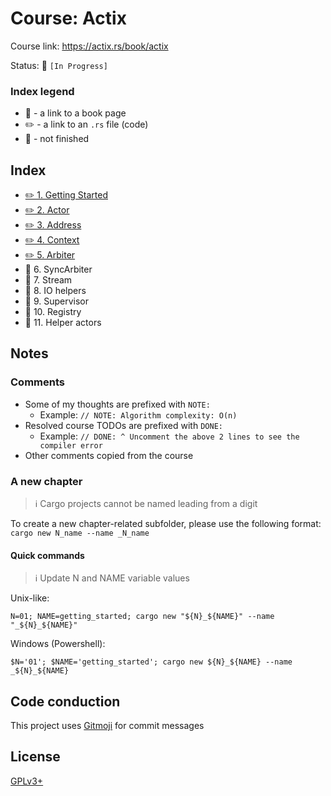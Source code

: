 # Course: Actix

Course link: https://actix.rs/book/actix

Status: 🚧 `[In Progress]`

### Index legend

- 📝 - a link to a book page
- ✏️ - a link to an `.rs` file (code)
- 🚧 - not finished

## Index

- [✏️ 1. Getting Started](01_getting_started/src/main.rs)
- [✏️ 2. Actor](02_actor/src/main.rs)
- [✏️ 3. Address](03_address/src/main.rs)
- [✏️ 4. Context](04_context/src/main.rs)
- [✏️ 5. Arbiter](05_arbiter/src/main.rs)
- 🚧 6. SyncArbiter
- 🚧 7. Stream
- 🚧 8. IO helpers
- 🚧 9. Supervisor
- 🚧 10. Registry
- 🚧 11. Helper actors

## Notes

### Comments

- Some of my thoughts are prefixed with `NOTE:`
  - Example: `// NOTE: Algorithm complexity: O(n)`
- Resolved course TODOs are prefixed with `DONE:`
  - Example: `// DONE: ^ Uncomment the above 2 lines to see the compiler error`
- Other comments copied from the course
                                        
### A new chapter

> ℹ️ Cargo projects cannot be named leading from a digit

To create a new chapter-related subfolder, please use the following format: `cargo new N_name --name _N_name` 

#### Quick commands

> ℹ️ Update N and NAME variable values

Unix-like:
```shell
N=01; NAME=getting_started; cargo new "${N}_${NAME}" --name "_${N}_${NAME}"
```

Windows (Powershell):
```shell
$N='01'; $NAME='getting_started'; cargo new ${N}_${NAME} --name _${N}_${NAME}
```

## Code conduction

This project uses [Gitmoji](https://gitmoji.carloscuesta.me) for commit messages

## License

[GPLv3+](LICENSE)
